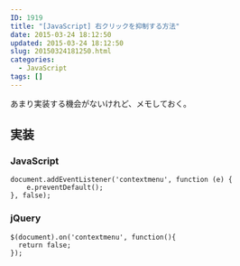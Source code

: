 ```yaml
---
ID: 1919
title: "[JavaScript] 右クリックを抑制する方法"
date: 2015-03-24 18:12:50
updated: 2015-03-24 18:12:50
slug: 20150324181250.html
categories:
  - JavaScript
tags: []
---
```


あまり実装する機会がないけれど、メモしておく。

<!--more-->

## 実装

### JavaScript

```language-javascript
document.addEventListener('contextmenu', function (e) {
    e.preventDefault();
}, false);
```

### jQuery

```language-javascript
$(document).on('contextmenu', function(){
  return false;
});
```
